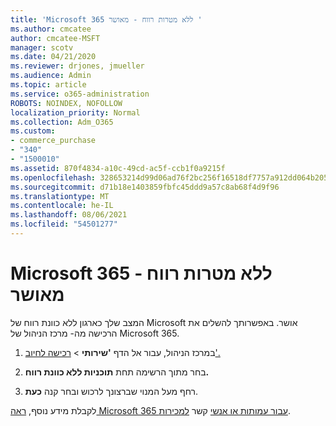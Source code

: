 ```yaml
---
title: 'Microsoft 365 ללא מטרות רווח - מאושר '
ms.author: cmcatee
author: cmcatee-MSFT
manager: scotv
ms.date: 04/21/2020
ms.reviewer: drjones, jmueller
ms.audience: Admin
ms.topic: article
ms.service: o365-administration
ROBOTS: NOINDEX, NOFOLLOW
localization_priority: Normal
ms.collection: Adm_O365
ms.custom:
- commerce_purchase
- "340"
- "1500010"
ms.assetid: 870f4834-a10c-49cd-ac5f-ccb1f0a9215f
ms.openlocfilehash: 328653214d99d06ad76f2bc256f16518df7757a912dd064b20501af03813ebb3
ms.sourcegitcommit: d71b18e1403859fbfc45ddd9a57c8ab68f4d9f96
ms.translationtype: MT
ms.contentlocale: he-IL
ms.lasthandoff: 08/06/2021
ms.locfileid: "54501277"
---
```

# <a name="microsoft-365-for-nonprofits---approved"></a>Microsoft 365 ללא מטרות רווח - מאושר

המצב שלך כארגון ללא כוונת רווח של Microsoft אושר. באפשרותך להשלים את הרכישה מה- מרכז הניהול של Microsoft 365.

1. במרכז הניהול, עבור אל הדף **'שירותי** \> [רכישה לחיוב'.](https://go.microsoft.com/fwlink/p/?linkid=868433)

2. בחר מתוך הרשימה תחת **תוכניות ללא כוונת רווח.**

3. רחף מעל המנוי שברצונך לרכוש ובחר קנה **כעת**.

לקבלת מידע נוסף, [ראה Microsoft 365 עבור עמותות או אנשי](https://www.microsoft.com/nonprofits/microsoft-365) קשר [למכירות](https://www.microsoft.com/nonprofits/contact-us).
